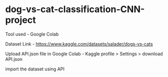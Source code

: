 # dog-vs-cat-classification-CNN-project

Tool used - Google Colab

Dataset Link - https://www.kaggle.com/datasets/salader/dogs-vs-cats

Upload API.json file in Google Colab - Kaggle profile > Settings > download API.json

import the dataset using API

